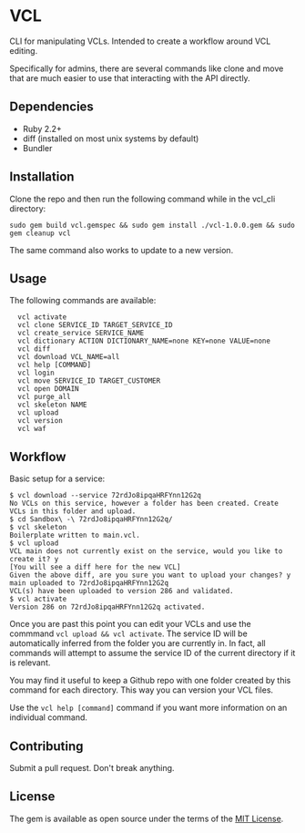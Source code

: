 # VCL

CLI for manipulating VCLs. Intended to create a workflow around VCL editing.

Specifically for admins, there are several commands like clone and move that are much easier to use that interacting with the API directly.

## Dependencies

 * Ruby 2.2+
 * diff (installed on most unix systems by default)
 * Bundler 

## Installation

Clone the repo and then run the following command while in the vcl_cli directory:

```
sudo gem build vcl.gemspec && sudo gem install ./vcl-1.0.0.gem && sudo gem cleanup vcl
```

The same command also works to update to a new version.

## Usage

The following commands are available:

```
  vcl activate                                                    
  vcl clone SERVICE_ID TARGET_SERVICE_ID                          
  vcl create_service SERVICE_NAME                                 
  vcl dictionary ACTION DICTIONARY_NAME=none KEY=none VALUE=none  
  vcl diff                                                        
  vcl download VCL_NAME=all                                       
  vcl help [COMMAND]                                              
  vcl login                                                       
  vcl move SERVICE_ID TARGET_CUSTOMER                             
  vcl open DOMAIN                                                 
  vcl purge_all                                                   
  vcl skeleton NAME                                               
  vcl upload                                                      
  vcl version                                                     
  vcl waf                                                         
```

## Workflow

Basic setup for a service:

```
$ vcl download --service 72rdJo8ipqaHRFYnn12G2q
No VCLs on this service, however a folder has been created. Create VCLs in this folder and upload.
$ cd Sandbox\ -\ 72rdJo8ipqaHRFYnn12G2q/
$ vcl skeleton
Boilerplate written to main.vcl.
$ vcl upload
VCL main does not currently exist on the service, would you like to create it? y
[You will see a diff here for the new VCL]
Given the above diff, are you sure you want to upload your changes? y
main uploaded to 72rdJo8ipqaHRFYnn12G2q
VCL(s) have been uploaded to version 286 and validated.
$ vcl activate
Version 286 on 72rdJo8ipqaHRFYnn12G2q activated.
```

Once you are past this point you can edit your VCLs and use the commmand `vcl upload && vcl activate`. The service ID will be automatically inferred from the folder you are currently in. In fact, all commands will attempt to assume the service ID of the current directory if it is relevant.

You may find it useful to keep a Github repo with one folder created by this command for each directory. This way you can version your VCL files.

Use the `vcl help [command]` command if you want more information on an individual command.

## Contributing

Submit a pull request. Don't break anything.

## License

The gem is available as open source under the terms of the [MIT License](http://opensource.org/licenses/MIT).


